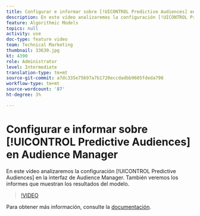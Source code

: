 ```yaml
---
title: Configurar e informar sobre [!UICONTROL Predictive Audiences] en Audience Manager
description: En este vídeo analizaremos la configuración [!UICONTROL Predictive Audiences] en la interfaz de Audience Manager. También veremos los informes que muestran los resultados del modelo.
feature: Algorithmic Models
topics: null
activity: use
doc-type: feature video
team: Technical Marketing
thumbnail: 33630.jpg
kt: 4390
role: Administrator
level: Intermediate
translation-type: tm+mt
source-git-commit: a7dc335e75697a7b1720eccdadbb9605fdeda798
workflow-type: tm+mt
source-wordcount: '87'
ht-degree: 3%

---
```



# Configurar e informar sobre [!UICONTROL Predictive Audiences] en Audience Manager

En este vídeo analizaremos la configuración [!UICONTROL Predictive Audiences] en la interfaz de Audience Manager. También veremos los informes que muestran los resultados del modelo.

>[!VIDEO](https://video.tv.adobe.com/v/33630/?quality=12)

Para obtener más información, consulte la [documentación](https://docs.adobe.com/content/help/en/audience-manager/user-guide/features/algorithmic-models/predictive-audiences/predictive-audiences.html).
